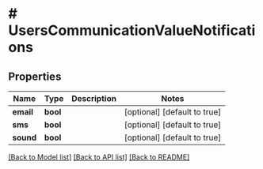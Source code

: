 # # UsersCommunicationValueNotifications

## Properties

Name | Type | Description | Notes
------------ | ------------- | ------------- | -------------
**email** | **bool** |  | [optional] [default to true]
**sms** | **bool** |  | [optional] [default to true]
**sound** | **bool** |  | [optional] [default to true]

[[Back to Model list]](../../README.md#models) [[Back to API list]](../../README.md#endpoints) [[Back to README]](../../README.md)
